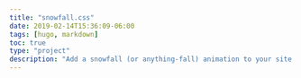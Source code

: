 ```yaml
---
title: "snowfall.css"
date: 2019-02-14T15:36:09-06:00
tags: [hugo, markdown]
toc: true
type: "project"
description: "Add a snowfall (or anything-fall) animation to your site."
---
```



